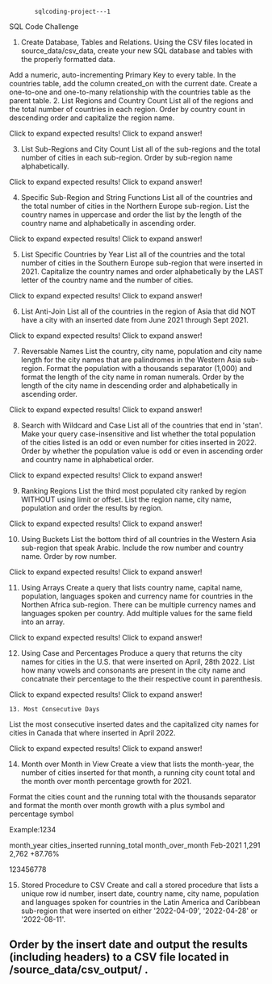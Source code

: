            sqlcoding-project---1

SQL Code Challenge
1. Create Database, Tables and Relations.
Using the CSV files located in source_data/csv_data, create your new SQL database and tables with the properly formatted data.

Add a numeric, auto-incrementing Primary Key to every table.
In the countries table, add the column created_on with the current date.
Create a one-to-one and one-to-many relationship with the countries table as the parent table.
2. List Regions and Country Count
List all of the regions and the total number of countries in each region. Order by country count in descending order and capitalize the region name.

Click to expand expected results!
Click to expand answer!

3. List Sub-Regions and City Count
List all of the sub-regions and the total number of cities in each sub-region. Order by sub-region name alphabetically.

Click to expand expected results!
Click to expand answer!

4. Specific Sub-Region and String Functions
List all of the countries and the total number of cities in the Northern Europe sub-region. List the country names in uppercase and order the list by the length of the country name and alphabetically in ascending order.

Click to expand expected results!
Click to expand answer!

5. List Specific Countries by Year
List all of the countries and the total number of cities in the Southern Europe sub-region that were inserted in 2021. Capitalize the country names and order alphabetically by the LAST letter of the country name and the number of cities.

Click to expand expected results!
Click to expand answer!

6. List Anti-Join
List all of the countries in the region of Asia that did NOT have a city with an inserted date from June 2021 through Sept 2021.

Click to expand expected results!
Click to expand answer!

7. Reversable Names
List the country, city name, population and city name length for the city names that are palindromes in the Western Asia sub-region. Format the population with a thousands separator (1,000) and format the length of the city name in roman numerals. Order by the length of the city name in descending order and alphabetically in ascending order.

Click to expand expected results!
Click to expand answer!

8. Search with Wildcard and Case
List all of the countries that end in 'stan'. Make your query case-insensitive and list whether the total population of the cities listed is an odd or even number for cities inserted in 2022. Order by whether the population value is odd or even in ascending order and country name in alphabetical order.

Click to expand expected results!
Click to expand answer!


9. Ranking Regions
List the third most populated city ranked by region WITHOUT using limit or offset. List the region name, city name, population and order the results by region.

Click to expand expected results!
Click to expand answer!

10. Using Buckets
List the bottom third of all countries in the Western Asia sub-region that speak Arabic. Include the row number and country name. Order by row number.

Click to expand expected results!
Click to expand answer!

11. Using Arrays
Create a query that lists country name, capital name, population, languages spoken and currency name for countries in the Northen Africa sub-region. There can be multiple currency names and languages spoken per country. Add multiple values for the same field into an array.

Click to expand expected results!
Click to expand answer!

12. Using Case and Percentages
Produce a query that returns the city names for cities in the U.S. that were inserted on April, 28th 2022. List how many vowels and consonants are present in the city name and concatnate their percentage to the their respective count in parenthesis.

Click to expand expected results!
Click to expand answer!
 
    13. Most Consecutive Days
List the most consecutive inserted dates and the capitalized city names for cities in Canada that where inserted in April 2022.

 Click to expand expected results!
Click to expand answer!

  14. Month over Month in View
Create a view that lists the month-year, the number of cities inserted for that month, a running city count total and the month over month percentage growth for 2021.

Format the cities count and the running total with the thousands separator and format the month over month growth with a plus symbol and percentage symbol

Example:1234
 
month_year	cities_inserted	running_total	month_over_month
Feb-2021	1,291	2,762	+87.76%

123456778
 
 15. Stored Procedure to CSV
Create and call a stored procedure that lists a unique row id number, insert date, country name, city name, population and languages spoken for countries in the Latin America and Caribbean sub-region that were inserted on either '2022-04-09', '2022-04-28' or '2022-08-11'.

Order by the insert date and output the results (including headers) to a CSV file located in /source_data/csv_output/ .
--------------------------------------------------------------------------------------------------------------------------------------
